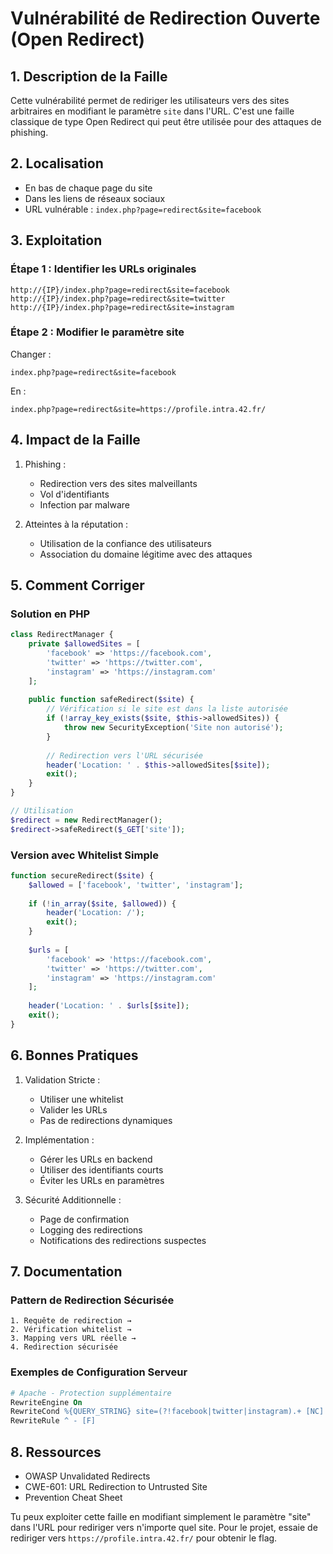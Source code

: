 # Vulnérabilité de Redirection Ouverte (Open Redirect)

## 1. Description de la Faille
Cette vulnérabilité permet de rediriger les utilisateurs vers des sites arbitraires en modifiant le paramètre `site` dans l'URL. C'est une faille classique de type Open Redirect qui peut être utilisée pour des attaques de phishing.

## 2. Localisation
- En bas de chaque page du site
- Dans les liens de réseaux sociaux
- URL vulnérable : `index.php?page=redirect&site=facebook`

## 3. Exploitation

### Étape 1 : Identifier les URLs originales
```
http://{IP}/index.php?page=redirect&site=facebook
http://{IP}/index.php?page=redirect&site=twitter
http://{IP}/index.php?page=redirect&site=instagram
```

### Étape 2 : Modifier le paramètre site
Changer :
```
index.php?page=redirect&site=facebook
```
En :
```
index.php?page=redirect&site=https://profile.intra.42.fr/
```

## 4. Impact de la Faille
1. Phishing :
   - Redirection vers des sites malveillants
   - Vol d'identifiants
   - Infection par malware

2. Atteintes à la réputation :
   - Utilisation de la confiance des utilisateurs
   - Association du domaine légitime avec des attaques

## 5. Comment Corriger

### Solution en PHP
```php
class RedirectManager {
    private $allowedSites = [
        'facebook' => 'https://facebook.com',
        'twitter' => 'https://twitter.com',
        'instagram' => 'https://instagram.com'
    ];
    
    public function safeRedirect($site) {
        // Vérification si le site est dans la liste autorisée
        if (!array_key_exists($site, $this->allowedSites)) {
            throw new SecurityException('Site non autorisé');
        }
        
        // Redirection vers l'URL sécurisée
        header('Location: ' . $this->allowedSites[$site]);
        exit();
    }
}

// Utilisation
$redirect = new RedirectManager();
$redirect->safeRedirect($_GET['site']);
```

### Version avec Whitelist Simple
```php
function secureRedirect($site) {
    $allowed = ['facebook', 'twitter', 'instagram'];
    
    if (!in_array($site, $allowed)) {
        header('Location: /');
        exit();
    }
    
    $urls = [
        'facebook' => 'https://facebook.com',
        'twitter' => 'https://twitter.com',
        'instagram' => 'https://instagram.com'
    ];
    
    header('Location: ' . $urls[$site]);
    exit();
}
```

## 6. Bonnes Pratiques

1. Validation Stricte :
   - Utiliser une whitelist
   - Valider les URLs
   - Pas de redirections dynamiques

2. Implémentation :
   - Gérer les URLs en backend
   - Utiliser des identifiants courts
   - Éviter les URLs en paramètres

3. Sécurité Additionnelle :
   - Page de confirmation
   - Logging des redirections
   - Notifications des redirections suspectes

## 7. Documentation

### Pattern de Redirection Sécurisée
```plaintext
1. Requête de redirection →
2. Vérification whitelist →
3. Mapping vers URL réelle →
4. Redirection sécurisée
```

### Exemples de Configuration Serveur
```apache
# Apache - Protection supplémentaire
RewriteEngine On
RewriteCond %{QUERY_STRING} site=(?!facebook|twitter|instagram).+ [NC]
RewriteRule ^ - [F]
```

## 8. Ressources
- OWASP Unvalidated Redirects
- CWE-601: URL Redirection to Untrusted Site
- Prevention Cheat Sheet

Tu peux exploiter cette faille en modifiant simplement le paramètre "site" dans l'URL pour rediriger vers n'importe quel site. Pour le projet, essaie de rediriger vers `https://profile.intra.42.fr/` pour obtenir le flag.